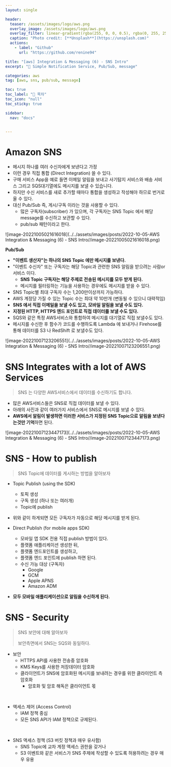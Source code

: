 ```yaml
---
layout: single

header:
  teaser: /assets/images/logo/aws.png
  overlay_image: /assets/images/logo/aws.png
  overlay_filter: linear-gradient(rgba(255, 0, 0, 0.5), rgba(0, 255, 255, 0.5))
  caption: "Photo credit: [**Unsplash**](https://unsplash.com)"
  actions:
    - label: "Github"
      url: "https://github.com/renine94"

title: "[aws] Integration & Messaging (6) - SNS Intro"
excerpt: "🚀 Simple Notification Service, Pub/Sub, message"

categories: aws
tag: [aws, sns, pub/sub, message]

toc: true
toc_label: "📕 목차"
toc_icon: "null"
toc_sticky: true

sidebar:
  nav: "docs"


---
```


# Amazon SNS 

- 메시지 하나를 여러 수신자에게 보낸다고 가정
- 이런 경우 직접 통합 (Direct Integration) 쓸 수 있다.
- 구매 서비스 App을 예로 들면 이메일 알림을 보내고 사기탐지 서비스와 배송 서비스 그리고 SQS대기열에도 메시지를 보낼 수 있습니다.
- 하지만 수신 서비스를 새로 추가할 때마다 통합을 생성하고 작성해야 하므로 번거로울 수 있다.
- 대신 Pub/Sub 즉, 게시/구독 이라는 것을 사용할 수 있다.
  - 많은 구독자(subscriber) 가 있으며, 각 구독자는 SNS Topic 에서 해당 message를 수신하고 보관할 수 있다.
  - pub/sub 패턴이라고 한다.

![image-20221005021616018](../../assets/images/posts/2022-10-05-AWS Integration & Messaging (6) - SNS Intro//image-20221005021616018.png)



**Pub/Sub**

- **"이벤트 생산자"는 하나의 SNS Topic 에만 메시지를 보낸다.**
- "이벤트 수신자" 또는 구독자는 해당 Topic과 관련한 SNS 알림을 받으려는 사람or서비스 이다.
  - **SNS Topic 구독자는 해당 주제로 전송된 메시지를 모두 받게 된다.**
  - 메시지를 필터링하는 기능을 사용하는 경우에도 메시지를 받을 수 있다.
- SNS Topic별 최대 구독자 수는 1,200만이상까지 가능하다.
- AWS 계정당 가질 수 있는 Topic 수는 최대 약 10만개 (변동될 수 있으니 대략적임)
- **SNS 에서 직접 이메일을 보낼 수도 있고, 모바일 알림을 보낼 수도 있다.**
- **지정된 HTTP, HTTPS 엔드 포인트로 직접 데이터를 보낼 수도 있다.**
- SQS와 같은 특정 AWS서비스와 통합하여 메시지를 대기열로 직접 보낼수도 있다.
- 메시지를 수신한 후 함수가 코드를 수행하도록 Lambda 에 보내거나 Firehose를 통해 데이터를 S3 나 RedShift 로 보낼수도 있다.

![image-20221007123206551](../../assets/images/posts/2022-10-05-AWS Integration & Messaging (6) - SNS Intro//image-20221007123206551.png)



# SNS Integrates with a lot of AWS Services

> SNS 는 다양한 AWS서비스에서 데이터를 수신하기도 합니다.

- 많은 AWS서비스들은 SNS로 직접 데이터를 보낼 수 있다.
- 아래의 사진과 같이 여러가지 서비스에서 SNS로 메시지를 보낼 수 있다.
- **AWS에서 알림이 발생하면 이러한 서비스가 지정된 SNS Topic으로 알림을 보낸다는것만 기억**하면 된다.

![image-20221007123447173](../../assets/images/posts/2022-10-05-AWS Integration & Messaging (6) - SNS Intro//image-20221007123447173.png)



# SNS - How to publish

> SNS Topic에 데이터를 게시하는 방법을 알아보자

- Topic Publish (using the SDK)
  - 토픽 생성
  - 구독 생성 (하나 또는 여러개)
  - Topic에 publish
- 위와 같이 하게되면 모든 구독자가 자동으로 해당 메시지를 받게 된다.



- Direct Publish (for mobile apps SDK)
  - 모바일 앱 SDK 전용 직접 publish 방법이 있다.
  - 플랫폼 애플리케이션 생성한 뒤,
  - 플랫폼 엔드포인트를 생성하고,
  - 플랫폼 엔드 포인트에 publish 하면 된다.
  - 수신 가능 대상 (구독자)
    - Google
    - GCM
    - Apple APNS
    - Amazon ADM 
- **모두 모바일 애플리케이션으로 알림을 수신하게 된다.**



# SNS - Security

> SNS 보안에 대해 알아보자
>
> 보안측면에서 SNS는 SQS와 동일하다.

- 보안
  - HTTPS API를 사용한 전송중 암호화
  - KMS Keys를 사용한 저장데이터 암호화
  - 클라이언트가 SNS에 암호화된 메시지를 보내려는 경우를 위한 클라이언트 측 암호화
    - 암호화 및 암호 해독은 클라이언트 몫

<br>

- 액세스 제어 (Access Control)
  - IAM 정책 중심
  - 모든 SNS API가 IAM 정책으로 규제된다.

<br>

- SNS 액세스 정책 (S3 버킷 정책과 매우 유사함)
  - SNS Topic에 교차 계정 액세스 권한을 갖거나
  - S3 이벤트와 같은 서비스가 SNS 주제에 작성할 수 있도록 허용하려는 경우 매우 유용





